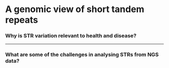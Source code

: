 # A genomic view of short tandem repeats

### Why is STR variation relevant to health and disease?

---

### What are some of the challenges in analysing STRs from NGS data?
